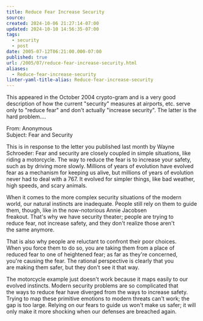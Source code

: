 ```yaml
---
title: Reduce Fear Increase Security
source: 
created: 2024-10-06 21:27:14-07:00
updated: 2024-10-10 14:56:35-07:00
tags:
  - security
  - post
date: 2005-07-12T06:21:00.000-07:00
published: true
url: /2005/07/reduce-fear-increase-security.html
aliases:
  - Reduce-fear-increase-security
linter-yaml-title-alias: Reduce-fear-increase-security
---
```



This appeared in the October 2004 crypto-gram and is a very good description of how the current "security" measures at airports, etc. serve only to "reduce fear" and don't actually "increase security". The latter is the hard problem....  
  
From: Anonymous  
Subject: Fear and Security  
  
This is in response to the letter you published last month by Wayne  
Schroeder: Fear and security are closely coupled in simple situations, like riding a motorcycle. The way to reduce the fear is to increase your safety, such as by driving more slowly. Millions of years of evolution have evolved fear as a mechanism for keeping us alive, but millions of years of evolution never had to deal with a 767. It evolved for simpler things, like bad weather, high speeds, and scary animals.  
  
When it comes to the more complex security situations of the modern  
world, our natural instincts are inadequate. People still rely on them to guide them, though, like in the now-notorious Annie Jacobsen  
freakout. That's why we have security theater; people are trying to  
reduce fear, not increase safety, and they don't realize those aren't  
the same anymore.  
  
That is also why people are reluctant to confront their poor choices.  
When you force them to do so, you are taking them from a place of  
reduced fear to one of heightened fear; as far as they're concerned,  
you're causing the fear. The rational perspective is clearly that you  
are making them safer, but they don't see it that way.  
  
The motorcycle example just doesn't work because it maps easily to our  
evolved instincts. Modern security problems are so complicated that  
the ways to reduce fear have diverged from the ways to increase safety. Trying to map these primitive emotions to modern threats can't work; the gap is too large. Relying on our fears to guide us won't make us safer; it will only make it more shocking when our defenses are breached again.